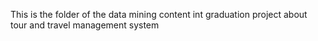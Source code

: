 This is the folder of the data mining content 
int graduation project about 
tour and travel management system 
